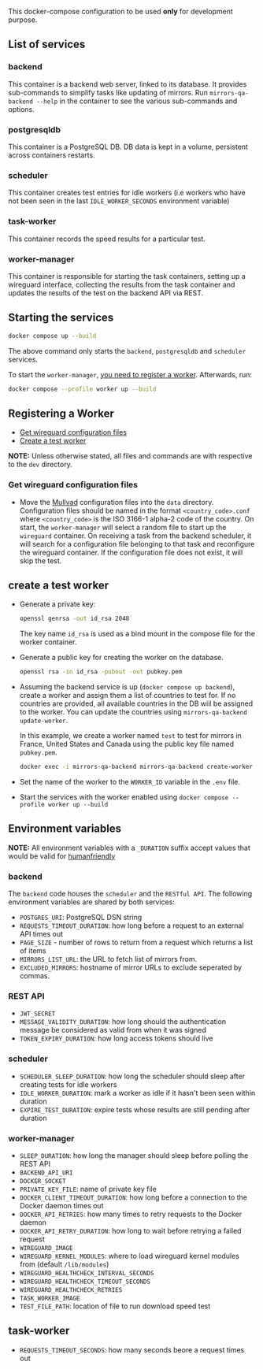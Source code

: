 This docker-compose configuration to be used **only** for development purpose.

## List of services

### backend

This container is a backend web server, linked to its database.
It provides sub-commands to simplify tasks like updating of mirrors.
Run `mirrors-qa-backend --help` in the container to see the various sub-commands and options.

### postgresqldb

This container is a PostgreSQL DB. DB data is kept in a volume, persistent across containers restarts.

### scheduler

This container creates test entries for idle workers (i.e workers who have not been seen in the last `IDLE_WORKER_SECONDS` environment variable)

### task-worker

This container records the speed results for a particular test.

### worker-manager

This container is responsible for starting the task containers, setting up a wireguard interface, collecting the results from the task container and updates the results of the test on the backend API via REST.

## Starting the services

```sh
docker compose up --build
```
The above command only starts the `backend`, `postgresqldb` and `scheduler`
services.

To start the `worker-manager`, [you need to register a worker](#registering-a-worker). Afterwards, run:
```sh
docker compose --profile worker up --build
```

## Registering a Worker

- [Get wireguard configuration files](#get-wireguard-configuration-files)
- [Create a test worker](#create-a-test-worker)


**NOTE:** Unless otherwise stated, all files and commands are with respective to the `dev` directory.


### Get wireguard configuration files

-  Move the [Mullvad](https://mullvad.net/) configuration files into the `data` directory.
    Configuration files should be named in the format `<country_code>.conf` where
    `<country_code>` is the ISO 3166-1 alpha-2 code of the country.
    On start, the `worker-manager` will select a random file to start up the `wireguard` container.
    On receiving a task from the backend scheduler, it will search for a configuration file belonging to that task and reconfigure the wireguard container.
    If the configuration file does not exist, it will skip the test.

## create a test worker

- Generate a private key:
    ```sh
    openssl genrsa -out id_rsa 2048
    ```
    The key name `id_rsa` is used as a bind mount in the compose file for the worker container.

- Generate a public key for creating the worker on the database.
    ```sh
    openssl rsa -in id_rsa -pubout -out pubkey.pem
    ```

- Assuming the backend service is up (`docker compose up backend`), create a worker and assign them a list of countries to test for.
    If no countries are provided, all available countries in the DB wiil be assigned to the worker. You can update the countries using `mirrors-qa-backend update-worker`.

    In this example, we create a worker named `test` to test for mirrors in France, United States and Canada using the public key file
    named `pubkey.pem`.
    ```sh
    docker exec -i mirrors-qa-backend mirrors-qa-backend create-worker --countries=us,fr,ca test < ./pubkey.pem
    ```
- Set the name of the worker to the `WORKER_ID` variable in the `.env` file.

- Start the services with the worker enabled using `docker compose --profile worker up --build`

## Environment variables

**NOTE:** All environment variables with a `_DURATION` suffix accept values that would be valid for [humanfriendly](https://humanfriendly.readthedocs.io/en/latest/api.html#humanfriendly.parse_timespan)

### backend

The `backend` code houses the `scheduler` and the `RESTful API`. The following environment variables are shared by both services:

- `POSTGRES_URI`: PostgreSQL DSN string
- `REQUESTS_TIMEOUT_DURATION`: how long before a request to an external API times out
- `PAGE_SIZE` - number of rows to return from a request which returns a list of items
- `MIRRORS_LIST_URL`: the URL to fetch list of mirrors from.
- `EXCLUDED_MIRRORS`: hostname of mirror URLs to exclude seperated by commas.

### REST API

- `JWT_SECRET`
- `MESSAGE_VALIDITY_DURATION`: how long should the authentication message be considered as valid from when it was signed
- `TOKEN_EXPIRY_DURATION`: how long access tokens should live

### scheduler

- `SCHEDULER_SLEEP_DURATION`: how long the scheduler should sleep after creating tests for idle workers
- `IDLE_WORKER_DURATION`: mark a worker as idle if it hasn't been seen within duration
- `EXPIRE_TEST_DURATION`: expire tests whose results are still pending after duration

### worker-manager

- `SLEEP_DURATION`: how long the manager should sleep before polling the REST API
- `BACKEND_API_URI`
- `DOCKER_SOCKET`
- `PRIVATE_KEY_FILE`: name of private key file
- `DOCKER_CLIENT_TIMEOUT_DURATION`: how long before a connection to the Docker daemon times out
- `DOCKER_API_RETRIES`: how many times to retry requests to the Docker daemon
- `DOCKER_API_RETRY_DURATION`: how long to wait before retrying a failed request
- `WIREGUARD_IMAGE`
- `WIREGUARD_KERNEL_MODULES`: where to load wireguard kernel modules from (default `/lib/modules`)
- `WIREGUARD_HEALTHCHECK_INTERVAL_SECONDS`
- `WIREGUARD_HEALTHCHECK_TIMEOUT_SECONDS`
- `WIREGUARD_HEALTHCHECK_RETRIES`
- `TASK_WORKER_IMAGE`
- `TEST_FILE_PATH`: location of file to run download speed test

## task-worker

- `REQUESTS_TIMEOUT_SECONDS`: how many seconds beore a request times out
